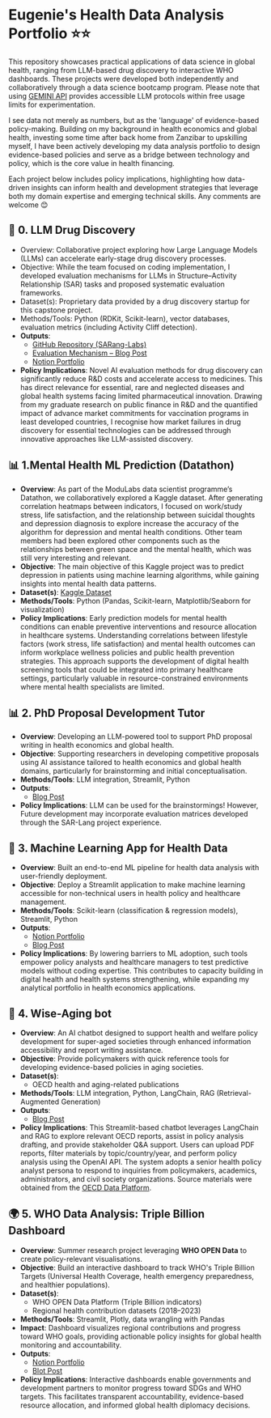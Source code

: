 # Eugenie's Health Data Analysis Portfolio ⭐⭐

This repository showcases practical applications of data science in global health, ranging from LLM-based drug discovery to interactive WHO dashboards. These projects were developed both independently and collaboratively through a data science bootcamp program. Please note that using [GEMINI API](https://ai.google.dev/gemini-api/docs/api-key?hl=ko) provides accessible LLM protocols within free usage limits for experimentation.

I see data not merely as numbers, but as the 'language' of evidence-based policy-making. Building on my background in health economics and global health, investing some time after back home from Zanzibar to upskilling myself, I have been actively developing my data analysis portfolio to design evidence-based policies and serve as a bridge between technology and policy, which is the core value in health financing.

Each project below includes policy implications, highlighting how data-driven insights can inform health and development strategies that leverage both my domain expertise and emerging technical skills. Any comments are welcome 😊


## 🚀 0. LLM Drug Discovery

- Overview: Collaborative project exploring how Large Language Models (LLMs) can accelerate early-stage drug discovery processes.
- Objective: While the team focused on coding implementation, I developed evaluation mechanisms for LLMs in Structure–Activity Relationship (SAR) tasks and proposed systematic evaluation frameworks.
- Dataset(s): Proprietary data provided by a drug discovery startup for this capstone project.
- Methods/Tools: Python (RDKit, Scikit-learn), vector databases, evaluation metrics (including Activity Cliff detection).
- **Outputs**:
    - [GitHub Repository (SARang-Labs)](https://github.com/SARang-Labs/sar-project)
    - [Evaluation Mechanism – Blog Post](https://eugenie-kim012.tistory.com/15)
    - [Notion Portfolio](https://www.notion.so/Capstone-Automating-SAR-Reports-Generation-259bdaab6ba480999b40f9f71e6af975?pvs=21)
- **Policy Implications**: Novel AI evaluation methods for drug discovery can significantly reduce R&D costs and accelerate access to medicines. This has direct relevance for essential, rare and neglected diseases and global health systems facing limited pharmaceutical innovation. Drawing from my graduate research on public finance in R&D and the quantified impact of advance market commitments for vaccination programs in least developed countries, I recognise how market failures in drug discovery for essential technologies can be addressed through innovative approaches like LLM-assisted discovery.


## 📊 1.Mental Health ML Prediction (Datathon)

- **Overview**: As part of the ModuLabs data scientist programme’s Datathon, we collaboratively explored a Kaggle dataset. After generating correlation heatmaps between indicators, I focused on work/study stress, life satisfaction, and the relationship between suicidal thoughts and depression diagnosis to explore increase the accuracy of the algorithm for depression and mental health conditions. Other team members had been explored other components such as the relationships between green space and the mental health, which was still very interesting and relevant.
- **Objective**: The main objective of this Kaggle project was to predict depression in patients using machine learning algorithms, while gaining insights into mental health data patterns.
- **Dataset(s)**: [Kaggle Dataset](https://www.kaggle.com/competitions/playground-series-s4e11)
- **Methods/Tools**:  Python (Pandas, Scikit-learn, Matplotlib/Seaborn for visualization)
- **Policy Implications**: Early prediction models for mental health conditions can enable preventive interventions and resource allocation in healthcare systems. Understanding correlations between lifestyle factors (work stress, life satisfaction) and mental health outcomes can inform workplace wellness policies and public health prevention strategies. This approach supports the development of digital health screening tools that could be integrated into primary healthcare settings, particularly valuable in resource-constrained environments where mental health specialists are limited.

## 📊 2. PhD Proposal Development Tutor

- **Overview**:  Developing an LLM-powered tool to support PhD proposal writing in health economics and global health.
- **Objective**: Supporting researchers in developing competitive proposals using AI assistance tailored to health economics and global health domains, particularly for brainstorming and initial conceptualisation.
- **Methods/Tools**: LLM integration, Streamlit, Python
- **Outputs**:
    - [Blog Post](https://eugenie-kim012.tistory.com/7) 
- **Policy Implications**: LLM can be used for the brainstormings!  However, Future development may incorporate evaluation matrices developed through the SAR-Lang project experience.


## 🤖 3. Machine Learning App for Health Data

- **Overview**: Built an end-to-end ML pipeline for health data analysis with user-friendly deployment.
- **Objective**: Deploy a Streamlit application to make machine learning accessible for non-technical users in health policy and healthcare management.
- **Methods/Tools**: Scikit-learn (classification & regression models), Streamlit, Python
- **Outputs**:
    - [Notion Portfolio](https://www.notion.so/Building-a-Machine-Learning-App-for-Health-Data-Analysis-1eebdaab6ba480ffbfd3ef827eb0848a?pvs=21)
    - [Blog Post](https://eugenie-kim012.tistory.com/11)
- **Policy Implications**:
By lowering barriers to ML adoption, such tools empower policy analysts and healthcare managers to test predictive models without coding expertise. This contributes to capacity building in digital health and health systems strengthening, while expanding my analytical portfolio in health economics applications.


## 📑 4. Wise-Aging bot

- **Overview**: An AI chatbot designed to support health and welfare policy development for super-aged societies through enhanced information accessibility and report writing assistance.
- **Objective**:  Provide policymakers with quick reference tools for developing evidence-based policies in aging societies.
- **Dataset(s)**:
    - OECD health and aging-related publications
- **Methods/Tools**: LLM integration, Python, LangChain, RAG (Retrieval-Augmented Generation)
- **Outputs**:
    - [Blog Post](https://eugenie-kim012.tistory.com/8) 
- **Policy Implications**:
This Streamlit-based chatbot leverages LangChain and RAG to explore relevant OECD reports, assist in policy analysis drafting, and provide stakeholder Q&A support. Users can upload PDF reports, filter materials by topic/country/year, and perform policy analysis using the OpenAI API. The system adopts a senior health policy analyst persona to respond to inquiries from policymakers, academics, administrators, and civil society organizations. Source materials were obtained from the [OECD Data Platform](https://www.oecd.org/en/data.html).


## 🌍 5. WHO Data Analysis: Triple Billion Dashboard

- **Overview**: Summer research project leveraging **WHO OPEN Data** to create policy-relevant visualisations.
- **Objective**: Build an interactive dashboard to track WHO's Triple Billion Targets (Universal Health Coverage, health emergency preparedness, and healthier populations).
- **Dataset(s)**:
    - WHO OPEN Data Platform (Triple Billion indicators)
    - Regional health contribution datasets (2018–2023)
- **Methods/Tools**: Streamlit, Plotly, data wrangling with Pandas
- **Impact**: Dashboard visualizes regional contributions and progress toward WHO goals, providing actionable policy insights for global health monitoring and accountability.
- **Outputs**:
    - [Notion Portfolio](https://www.notion.so/Summer-Break-Data-Analysis-WHO-OPEN-Data-246bdaab6ba480208b37d9b97d8e1390?pvs=21)
    - [Blot Post](https://eugenie-kim012.tistory.com/10)
- **Policy Implications**:
Interactive dashboards enable governments and development partners to monitor progress toward SDGs and WHO targets. This facilitates transparent accountability, evidence-based resource allocation, and informed global health diplomacy decisions.
